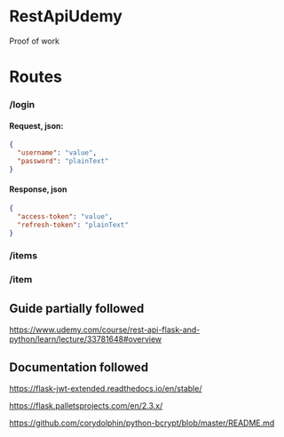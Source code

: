 # RestApiUdemy
 Proof of work

# Routes

### /login
#### Request, json:
```json
{
  "username": "value",
  "password": "plainText"
}
```
#### Response, json
```json
{
  "access-token": "value",
  "refresh-token": "plainText"
}
```

### /items
### /item


## Guide partially followed
https://www.udemy.com/course/rest-api-flask-and-python/learn/lecture/33781648#overview

## Documentation followed
https://flask-jwt-extended.readthedocs.io/en/stable/

https://flask.palletsprojects.com/en/2.3.x/

https://github.com/corydolphin/python-bcrypt/blob/master/README.md